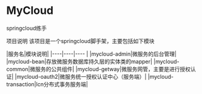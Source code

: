  MyCloud
 =====
springcloud练手



项目说明
该项目是一个springcloud脚手架，主要包括如下模块

|服务名|模块说明|
|----|----|----        |
|mycloud-admin|微服务的后台管理|
|mycloud-bean|存放微服务数据库持久层的实体类的mapper|
|mycloud-common|微服务的公共组件|
|mycloud-getway|微服务网管，主要是进行授权认证|
|mycloud-oauth2|微服务统一授权认证中心（服务端）|
|mycloud-transaction|lcn分布式事务服务端|

